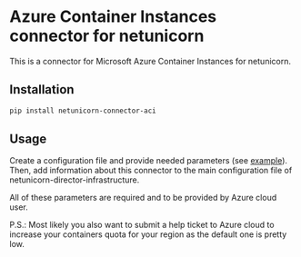 # Azure Container Instances connector for netunicorn
This is a connector for Microsoft Azure Container Instances for netunicorn.

## Installation
```bash
pip install netunicorn-connector-aci
```

## Usage
Create a configuration file and provide needed parameters (see [example](configuration-example.yaml)).
Then, add information about this connector to the main configuration file of netunicorn-director-infrastructure.

All of these parameters are required and to be provided by Azure cloud user.

P.S.: Most likely you also want to submit a help ticket to Azure cloud to increase your containers quota
for your region as the default one is pretty low.